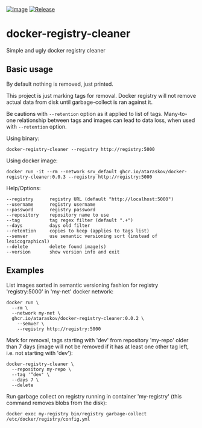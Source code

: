 [![Image](https://github.com/ataraskov/docker-registry-cleaner/actions/workflows/image.yml/badge.svg)](https://github.com/ataraskov/docker-registry-cleaner/actions/workflows/image.yml) [![Release](https://github.com/ataraskov/docker-registry-cleaner/actions/workflows/release.yml/badge.svg)](https://github.com/ataraskov/docker-registry-cleaner/actions/workflows/release.yml)

# docker-registry-cleaner
Simple and ugly docker registry cleaner

## Basic usage

By default nothing is removed, just printed.

This project is just marking tags for removal. Docker registry will not remove actual data from disk until garbage-collect is ran against it.

Be cautions with `--retention` option as it applied to list of tags. Many-to-one relationship between tags and images can lead to data loss, when used with `--retention` option.

Using binary:

    docker-registry-cleaner --registry http://registry:5000

Using docker image:

    docker run -it --rm --network srv_default ghcr.io/ataraskov/docker-registry-cleaner:0.0.3 --registry http://registry:5000 

Help/Options:

    --registry      registry URL (default "http://localhost:5000")
    --username      registry username
    --password      registry password
    --repository    repository name to use
    --tag           tag regex filter (default ".+")
    --days          days old filter
    --retention     copies to keep (applies to tags list)
    --semver        use semantic versioning sort (instead of lexicographical)
    --delete        delete found image(s)
    --version       show version info and exit


## Examples

List images sorted in semantic versioning fashion for registry 'registry:5000' in 'my-net' docker network:

    docker run \
      --rm \
      --network my-net \
      ghcr.io/ataraskov/docker-registry-cleaner:0.0.2 \
        --semver \
        --registry http://registry:5000

Mark for removal, tags starting with 'dev' from repository 'my-repo' older than 7 days (image will not be removed if it has at least one other tag left, i.e. not starting with 'dev'):

    docker-registry-cleaner \
      --repository my-repo \
      --tag '^dev' \
      --days 7 \
      --delete

Run garbage collect on registry running in container 'my-registry' (this command removes blobs from the disk):

    docker exec my-registry bin/registry garbage-collect /etc/docker/registry/config.yml
